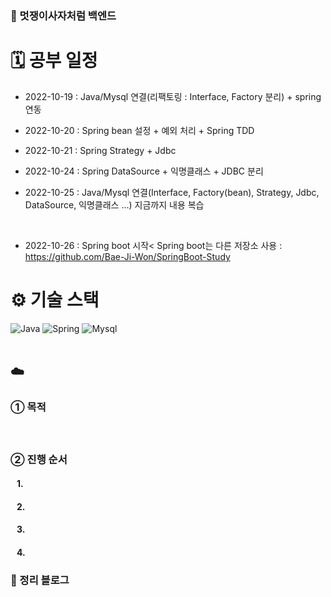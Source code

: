 ### 🦁 멋쟁이사자처럼 백엔드

# 🗓 공부 일정
- 2022-10-19 : Java/Mysql 연결(리팩토링 : Interface, Factory 분리) + spring 연동

- 2022-10-20 : Spring bean 설정 + 예외 처리 + Spring TDD

- 2022-10-21 : Spring Strategy + Jdbc

- 2022-10-24 : Spring DataSource + 익명클래스 + JDBC 분리

- 2022-10-25 : Java/Mysql 연결(Interface, Factory(bean), Strategy, Jdbc, DataSource, 익명클래스 ...) 지금까지 내용 복습
<br />

- 2022-10-26 : Spring boot 시작<
Spring boot는 다른 저장소 사용 : https://github.com/Bae-Ji-Won/SpringBoot-Study

# ⚙️ 기술 스택
<div>
  <img alt="Java" src ="https://img.shields.io/badge/Java-007396.svg?&style=for-the-badge&logo=Java&logoColor=white"/>
  <img alt="Spring" src ="https://img.shields.io/badge/Spring-6DB33F.svg?&style=for-the-badge&logo=Spring&logoColor=white"/>
  <img alt="Mysql" src ="https://img.shields.io/badge/Mysql-4479A1.svg?&style=for-the-badge&logo=Mysql&logoColor=white"/>
</div>

<br />

## ☁️ 
### ➀ 목적
#### &nbsp;&nbsp; 

### ➁ 진행 순서
#### &nbsp;&nbsp; 1. 
#### &nbsp;&nbsp; 2. 
#### &nbsp;&nbsp; 3. 
#### &nbsp;&nbsp; 4. 

### 📗 정리 블로그



